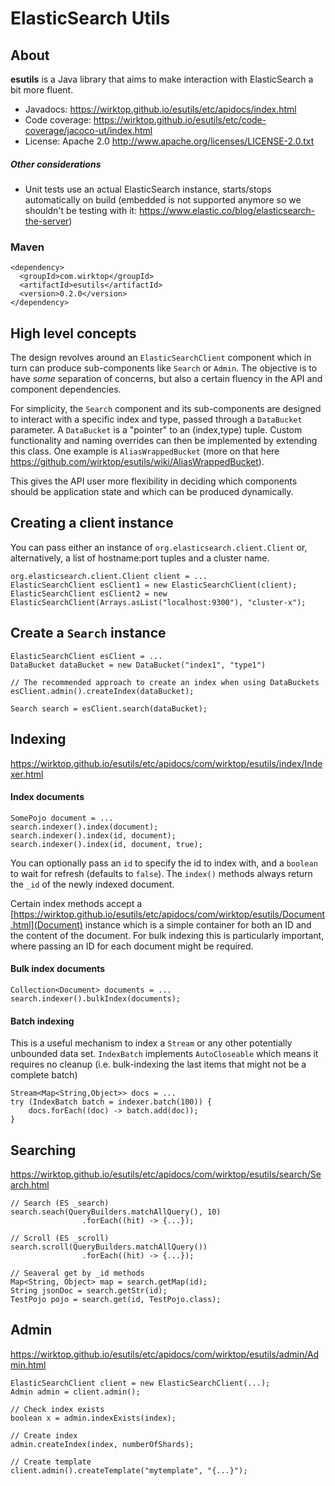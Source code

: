 # ElasticSearch Utils

## About
**esutils** is a Java library that aims to make interaction with ElasticSearch a bit more fluent.
* Javadocs: https://wirktop.github.io/esutils/etc/apidocs/index.html 
* Code coverage: https://wirktop.github.io/esutils/etc/code-coverage/jacoco-ut/index.html
* License: Apache 2.0 http://www.apache.org/licenses/LICENSE-2.0.txt

##### Other considerations
* Unit tests use an actual ElasticSearch instance, starts/stops automatically on build (embedded is not supported anymore so we shouldn't be testing with it: https://www.elastic.co/blog/elasticsearch-the-server)

### Maven

```
<dependency>
  <groupId>com.wirktop</groupId>
  <artifactId>esutils</artifactId>
  <version>0.2.0</version>
</dependency>
```

## High level concepts
The design revolves around an `ElasticSearchClient` component which in turn can produce sub-components like `Search` or `Admin`.
The objective is to have _some_ separation of concerns, but also a certain fluency in the API and component dependencies.

For simplicity, the `Search` component and its sub-components are designed to interact with a specific index and type, passed through
a `DataBucket` parameter. A `DataBucket` is a "pointer" to an (index,type) tuple. Custom functionality and naming overrides 
can then be implemented by extending this class. One example is `AliasWrappedBucket` (more on that here https://github.com/wirktop/esutils/wiki/AliasWrappedBucket).

This gives the API user more flexibility in deciding which components should be application state and which can be produced dynamically.

## Creating a client instance
You can pass either an instance of `org.elasticsearch.client.Client` or, alternatively, a list of hostname:port tuples and a cluster name. 
```
org.elasticsearch.client.Client client = ...
ElasticSearchClient esClient1 = new ElasticSearchClient(client);
ElasticSearchClient esClient2 = new ElasticSearchClient(Arrays.asList("localhost:9300"), "cluster-x");
```

## Create a `Search` instance
```
ElasticSearchClient esClient = ...
DataBucket dataBucket = new DataBucket("index1", "type1")

// The recommended approach to create an index when using DataBuckets 
esClient.admin().createIndex(dataBucket);

Search search = esClient.search(dataBucket); 
```

## Indexing
https://wirktop.github.io/esutils/etc/apidocs/com/wirktop/esutils/index/Indexer.html
#### Index documents
```
SomePojo document = ...
search.indexer().index(document);
search.indexer().index(id, document);
search.indexer().index(id, document, true);
```
You can optionally pass an `id` to specify the id to index with, and a `boolean` to wait for refresh (defaults to `false`).
The `index()` methods always return the `_id` of the newly indexed document.

Certain index methods accept a [https://wirktop.github.io/esutils/etc/apidocs/com/wirktop/esutils/Document.html](Document) instance which is a simple container 
for both an ID and the content of the document. For bulk indexing this is particularly important, where passing an ID for each document might be required.

#### Bulk index documents
```
Collection<Document> documents = ...
search.indexer().bulkIndex(documents);
```

#### Batch indexing
This is a useful mechanism to index a `Stream` or any other potentially unbounded data set.
`IndexBatch` implements `AutoCloseable` which means it requires no cleanup (i.e. bulk-indexing the last items that might not be a complete batch) 
```
Stream<Map<String,Object>> docs = ...
try (IndexBatch batch = indexer.batch(100)) {
    docs.forEach((doc) -> batch.add(doc));
}
```

## Searching
https://wirktop.github.io/esutils/etc/apidocs/com/wirktop/esutils/search/Search.html
```
// Search (ES _search)
search.seach(QueryBuilders.matchAllQuery(), 10)
                .forEach((hit) -> {...});
                
// Scroll (ES _scroll)
search.scroll(QueryBuilders.matchAllQuery())
                .forEach((hit) -> {...});

// Seaveral get by _id methods
Map<String, Object> map = search.getMap(id);
String jsonDoc = search.getStr(id);
TestPojo pojo = search.get(id, TestPojo.class);
```

## Admin
https://wirktop.github.io/esutils/etc/apidocs/com/wirktop/esutils/admin/Admin.html
```
ElasticSearchClient client = new ElasticSearchClient(...);
Admin admin = client.admin();

// Check index exists
boolean x = admin.indexExists(index);

// Create index
admin.createIndex(index, numberOfShards);

// Create template
client.admin().createTemplate("mytemplate", "{...}");
```
